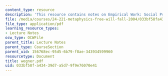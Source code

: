 ```yaml
---
content_type: resource
description: 'This resource contains notes on Empirical Work: Social Psychology I.'
file: /media/courses/24-221-metaphysics-free-will-fall-2004/033bf58fa43439d7a5d79f9e76070e41_wegner.pdf
file_type: application/pdf
learning_resource_types:
- Lecture Notes
ocw_type: OCWFile
parent_title: Lecture Notes
parent_type: CourseSection
parent_uid: 156768ec-95d5-6b79-f8ae-343934599960
resourcetype: Document
title: wegner.pdf
uid: 033bf58f-a434-39d7-a5d7-9f9e76070e41
---
```


